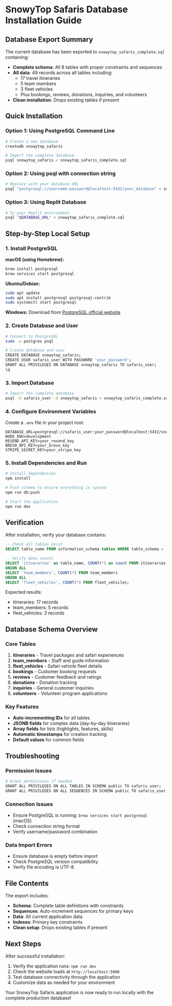 # SnowyTop Safaris Database Installation Guide

## Database Export Summary

The current database has been exported to `snowytop_safaris_complete.sql` containing:

- **Complete schema**: All 8 tables with proper constraints and sequences
- **All data**: 49 records across all tables including:
  - 17 travel itineraries
  - 5 team members  
  - 3 fleet vehicles
  - Plus bookings, reviews, donations, inquiries, and volunteers
- **Clean installation**: Drops existing tables if present

## Quick Installation

### Option 1: Using PostgreSQL Command Line

```bash
# Create a new database
createdb snowytop_safaris

# Import the complete database
psql snowytop_safaris < snowytop_safaris_complete.sql
```

### Option 2: Using psql with connection string

```bash
# Replace with your database URL
psql "postgresql://username:password@localhost:5432/your_database" < snowytop_safaris_complete.sql
```

### Option 3: Using Replit Database

```bash
# In your Replit environment
psql "$DATABASE_URL" < snowytop_safaris_complete.sql
```

## Step-by-Step Local Setup

### 1. Install PostgreSQL

**macOS (using Homebrew):**
```bash
brew install postgresql
brew services start postgresql
```

**Ubuntu/Debian:**
```bash
sudo apt update
sudo apt install postgresql postgresql-contrib
sudo systemctl start postgresql
```

**Windows:**
Download from [PostgreSQL official website](https://www.postgresql.org/download/windows/)

### 2. Create Database and User

```bash
# Connect to PostgreSQL
sudo -u postgres psql

# Create database and user
CREATE DATABASE snowytop_safaris;
CREATE USER safaris_user WITH PASSWORD 'your_password';
GRANT ALL PRIVILEGES ON DATABASE snowytop_safaris TO safaris_user;
\q
```

### 3. Import Database

```bash
# Import the complete database
psql -U safaris_user -d snowytop_safaris < snowytop_safaris_complete.sql
```

### 4. Configure Environment Variables

Create a `.env` file in your project root:

```env
DATABASE_URL=postgresql://safaris_user:your_password@localhost:5432/snowytop_safaris
NODE_ENV=development
RESEND_API_KEY=your_resend_key
BREVO_API_KEY=your_brevo_key
STRIPE_SECRET_KEY=your_stripe_key
```

### 5. Install Dependencies and Run

```bash
# Install dependencies
npm install

# Push schema to ensure everything is synced
npm run db:push

# Start the application
npm run dev
```

## Verification

After installation, verify your database contains:

```sql
-- Check all tables exist
SELECT table_name FROM information_schema.tables WHERE table_schema = 'public';

-- Verify data counts
SELECT 'itineraries' as table_name, COUNT(*) as count FROM itineraries
UNION ALL
SELECT 'team_members', COUNT(*) FROM team_members
UNION ALL
SELECT 'fleet_vehicles', COUNT(*) FROM fleet_vehicles;
```

Expected results:
- itineraries: 17 records
- team_members: 5 records  
- fleet_vehicles: 3 records

## Database Schema Overview

### Core Tables

1. **itineraries** - Travel packages and safari experiences
2. **team_members** - Staff and guide information
3. **fleet_vehicles** - Safari vehicle fleet details
4. **bookings** - Customer booking requests
5. **reviews** - Customer feedback and ratings
6. **donations** - Donation tracking
7. **inquiries** - General customer inquiries
8. **volunteers** - Volunteer program applications

### Key Features

- **Auto-incrementing IDs** for all tables
- **JSONB fields** for complex data (day-by-day itineraries)
- **Array fields** for lists (highlights, features, skills)
- **Automatic timestamps** for creation tracking
- **Default values** for common fields

## Troubleshooting

### Permission Issues
```bash
# Grant permissions if needed
GRANT ALL PRIVILEGES ON ALL TABLES IN SCHEMA public TO safaris_user;
GRANT ALL PRIVILEGES ON ALL SEQUENCES IN SCHEMA public TO safaris_user;
```

### Connection Issues
- Ensure PostgreSQL is running: `brew services start postgresql` (macOS)
- Check connection string format
- Verify username/password combination

### Data Import Errors
- Ensure database is empty before import
- Check PostgreSQL version compatibility
- Verify file encoding is UTF-8

## File Contents

The export includes:

- **Schema**: Complete table definitions with constraints
- **Sequences**: Auto-increment sequences for primary keys  
- **Data**: All current application data
- **Indexes**: Primary key constraints
- **Clean setup**: Drops existing tables if present

## Next Steps

After successful installation:

1. Verify the application runs: `npm run dev`
2. Check the website loads at `http://localhost:5000`
3. Test database connectivity through the application
4. Customize data as needed for your environment

Your SnowyTop Safaris application is now ready to run locally with the complete production database!